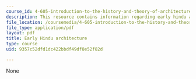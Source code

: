 ```yaml
---
course_id: 4-605-introduction-to-the-history-and-theory-of-architecture-spring-2012
description: This resource contains information regarding early hindu architecture.
file_location: /coursemedia/4-605-introduction-to-the-history-and-theory-of-architecture-spring-2012/9357c52dfd1dc422bbdf49df8e52f82d_MIT4_605S12_lec19.pdf
file_type: application/pdf
layout: pdf
title: Early Hindu architecture
type: course
uid: 9357c52dfd1dc422bbdf49df8e52f82d

---
```

None